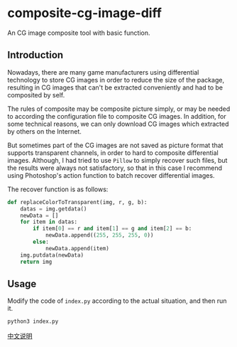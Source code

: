 # composite-cg-image-diff

An CG image composite tool with basic function.

## Introduction

Nowadays, there are many game manufacturers using differential technology to store CG images in order to reduce the size of the package, resulting in CG images that can't be extracted conveniently and had to be composited by self.

The rules of composite may be composite picture simply, or may be needed to according the configuration file to composite CG images. In addition, for some technical reasons, we can only download CG images which extracted by others on the Internet.

But sometimes part of the CG images are not saved as picture format that supports transparent channels, in order to hard to composite differential images. Although, I had tried to use `Pillow` to simply recover such files, but the results were always not satisfactory, so that in this case I recommend using Photoshop's action function to batch recover differential images.

The recover function is as follows:

```python
def replaceColorToTransparent(img, r, g, b):
    datas = img.getdata()
    newData = []
    for item in datas:
        if item[0] == r and item[1] == g and item[2] == b:
            newData.append((255, 255, 255, 0))
        else:
            newData.append(item)
    img.putdata(newData)
    return img
```

## Usage
Modify the code of `index.py` according to the actual situation, and then run it.
```bash
python3 index.py
```

[中文说明](readme.md)